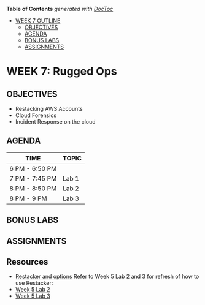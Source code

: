 <!-- START doctoc generated TOC please keep comment here to allow auto update -->
<!-- DON'T EDIT THIS SECTION, INSTEAD RE-RUN doctoc TO UPDATE -->
**Table of Contents**  *generated with [DocToc](https://github.com/thlorenz/doctoc)*

- [WEEK 7 OUTLINE](#week-7-outline)
  - [OBJECTIVES](#objectives)
  - [AGENDA](#agenda)
  - [BONUS LABS](#bonus-labs)
  - [ASSIGNMENTS](#assignments)

<!-- END doctoc generated TOC please keep comment here to allow auto update -->

# WEEK 7: Rugged Ops

## OBJECTIVES
- Restacking AWS Accounts
- Cloud Forensics
- Incident Response on the cloud

## AGENDA
TIME | TOPIC
---|---
6 PM - 6:50 PM | 
7 PM - 7:45 PM | Lab 1
8 PM - 8:50 PM | Lab 2
8 PM - 9 PM | Lab 3

## BONUS LABS


## ASSIGNMENTS

## Resources
- [Restacker and options](https://github.com/devsecops/restacker)
Refer to Week 5 Lab 2 and 3 for refresh of how to use Restacker:
- [Week 5 Lab 2](../Week-5/labs/LAB-2.md)
- [Week 5 Lab 3](../Week-5/labs/LAB-3.md)
